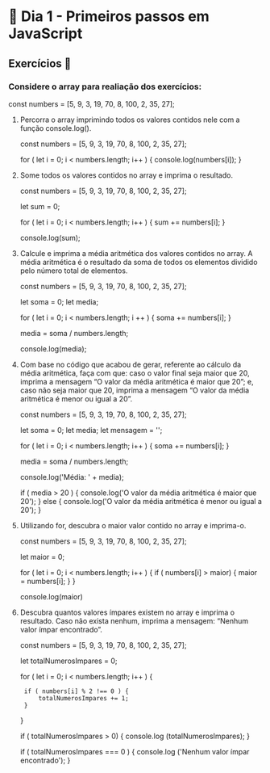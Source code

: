 # 🎯 Dia 1 - Primeiros passos em JavaScript 

## Exercícios 🚀

### Considere o array para realiação dos exercícios:

const numbers = [5, 9, 3, 19, 70, 8, 100, 2, 35, 27];

1. Percorra o array imprimindo todos os valores contidos nele com a função console.log().
    
    const numbers = [5, 9, 3, 19, 70, 8, 100, 2, 35, 27];

    for ( let i = 0; i < numbers.length; i++ ) {
        console.log(numbers[i]);
    }

2. Some todos os valores contidos no array e imprima o resultado.
    
    const numbers = [5, 9, 3, 19, 70, 8, 100, 2, 35, 27];

    let sum = 0;

    for ( let i = 0; i < numbers.length; i++ ) {
        sum += numbers[i];
    }

    console.log(sum);

3. Calcule e imprima a média aritmética dos valores contidos no array. A média aritmética é o resultado da soma de todos os elementos dividido pelo número total de elementos.

    const numbers = [5, 9, 3, 19, 70, 8, 100, 2, 35, 27];

    let soma = 0;
    let media;

    for ( let i = 0; i < numbers.length; i ++ ) {
        soma += numbers[i];
    }

    media = soma / numbers.length;

    console.log(media);

4. Com base no código que acabou de gerar, referente ao cálculo da média aritmética, faça com que: caso o valor final seja maior que 20, imprima a mensagem “O valor da média aritmética é maior que 20”; e, caso não seja maior que 20, imprima a mensagem “O valor da média aritmética é menor ou igual a 20”.

    const numbers = [5, 9, 3, 19, 70, 8, 100, 2, 35, 27];

    let soma = 0;
    let media;
    let mensagem = '';

    for ( let i = 0; i < numbers.length; i++ ) {
        soma += numbers[i];
    }

    media = soma / numbers.length;

    console.log('Média: ' + media);

    if ( media > 20 ) {
        console.log('O valor da média aritmética é maior que 20');
    }
    else {
        console.log('O valor da média aritmética é menor ou igual a 20');
    }

5. Utilizando for, descubra o maior valor contido no array e imprima-o.

    const numbers = [5, 9, 3, 19, 70, 8, 100, 2, 35, 27];

    let maior = 0;

    for ( let i = 0; i < numbers.length; i++ ) {
        if ( numbers[i] > maior) {
            maior = numbers[i];
        }
    }

    console.log(maior)

6. Descubra quantos valores ímpares existem no array e imprima o resultado. Caso não exista nenhum, imprima a mensagem: “Nenhum valor ímpar encontrado”.

    const numbers = [5, 9, 3, 19, 70, 8, 100, 2, 35, 27];

    let totalNumerosImpares = 0;

    for ( let i = 0; i < numbers.length; i++ ) {

        if ( numbers[i] % 2 !== 0 ) {
            totalNumerosImpares += 1;
        }
    }

    if ( totalNumerosImpares > 0) {
        console.log (totalNumerosImpares);
    }

    if ( totalNumerosImpares === 0 ) {
        console.log ('Nenhum valor ímpar encontrado');
    }


